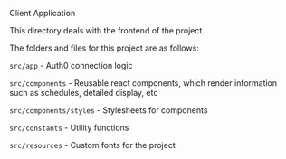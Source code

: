 Client Application

This directory deals with the frontend of the project.

The folders and files for this project are as follows:

`src/app` - Auth0 connection logic

`src/components` - Reusable react components, which render information such as schedules, detailed display, etc

`src/components/styles` - Stylesheets for components

`src/constants` - Utility functions

`src/resources` - Custom fonts for the project
